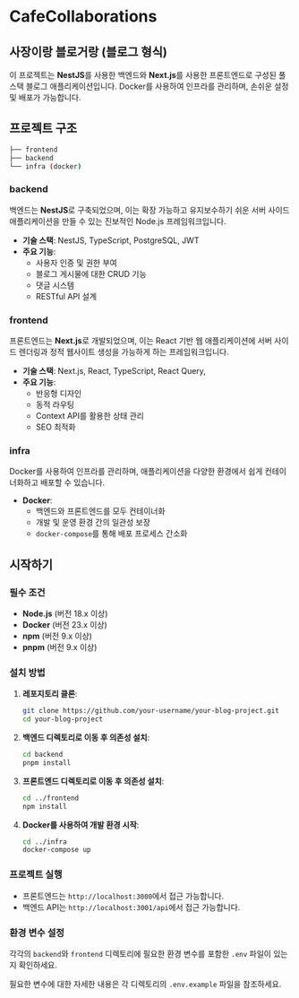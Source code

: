 # CafeCollaborations

## 사장이랑 블로거랑 (블로그 형식)

이 프로젝트는 **NestJS**를 사용한 백엔드와 **Next.js**를 사용한 프론트엔드로 구성된 풀스택 블로그 애플리케이션입니다. Docker를 사용하여 인프라를 관리하며, 손쉬운 설정 및 배포가 가능합니다.

## 프로젝트 구조

```bash
├── frontend
├── backend
└── infra (docker)
```

### backend

백엔드는 **NestJS**로 구축되었으며, 이는 확장 가능하고 유지보수하기 쉬운 서버 사이드 애플리케이션을 만들 수 있는 진보적인 Node.js 프레임워크입니다.

- **기술 스택**: NestJS, TypeScript, PostgreSQL, JWT
- **주요 기능**:
  - 사용자 인증 및 권한 부여
  - 블로그 게시물에 대한 CRUD 기능
  - 댓글 시스템
  - RESTful API 설계

### frontend

프론트엔드는 **Next.js**로 개발되었으며, 이는 React 기반 웹 애플리케이션에 서버 사이드 렌더링과 정적 웹사이트 생성을 가능하게 하는 프레임워크입니다.

- **기술 스택**: Next.js, React, TypeScript, React Query,
- **주요 기능**:
  - 반응형 디자인
  - 동적 라우팅
  - Context API를 활용한 상태 관리
  - SEO 최적화

### infra

Docker를 사용하여 인프라를 관리하며, 애플리케이션을 다양한 환경에서 쉽게 컨테이너화하고 배포할 수 있습니다.

- **Docker**:
  - 백엔드와 프론트엔드를 모두 컨테이너화
  - 개발 및 운영 환경 간의 일관성 보장
  - `docker-compose`를 통해 배포 프로세스 간소화

## 시작하기

### 필수 조건

- **Node.js** (버전 18.x 이상)
- **Docker** (버전 23.x 이상)
- **npm** (버전 9.x 이상)
- **pnpm** (버전 9.x 이상)

### 설치 방법

1. **레포지토리 클론**:

   ```bash
   git clone https://github.com/your-username/your-blog-project.git
   cd your-blog-project
   ```

2. **백엔드 디렉토리로 이동 후 의존성 설치**:

   ```bash
   cd backend
   pnpm install
   ```

3. **프론트엔드 디렉토리로 이동 후 의존성 설치**:

   ```bash
   cd ../frontend
   npm install
   ```

4. **Docker를 사용하여 개발 환경 시작**:
   ```bash
   cd ../infra
   docker-compose up
   ```

### 프로젝트 실행

- 프론트엔드는 `http://localhost:3000`에서 접근 가능합니다.
- 백엔드 API는 `http://localhost:3001/api`에서 접근 가능합니다.

### 환경 변수 설정

각각의 `backend`와 `frontend` 디렉토리에 필요한 환경 변수를 포함한 `.env` 파일이 있는지 확인하세요.

필요한 변수에 대한 자세한 내용은 각 디렉토리의 `.env.example` 파일을 참조하세요.
